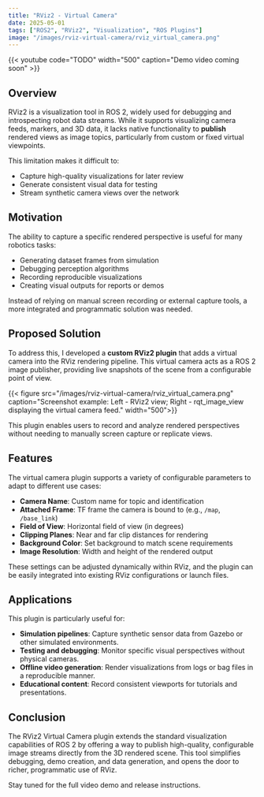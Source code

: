 ```yaml
---
title: "RViz2 - Virtual Camera"
date: 2025-05-01
tags: ["ROS2", "RViz2", "Visualization", "ROS Plugins"]
image: "/images/rviz-virtual-camera/rviz_virtual_camera.png"
---
```


{{< youtube code="TODO" width="500" caption="Demo video coming soon" >}}

## Overview

RViz2 is a visualization tool in ROS 2, widely used for debugging and introspecting robot data streams. While it supports visualizing camera feeds, markers, and 3D data, it lacks native functionality to **publish** rendered views as image topics, particularly from custom or fixed virtual viewpoints.

This limitation makes it difficult to:
- Capture high-quality visualizations for later review
- Generate consistent visual data for testing
- Stream synthetic camera views over the network

## Motivation

The ability to capture a specific rendered perspective is useful for many robotics tasks:
- Generating dataset frames from simulation
- Debugging perception algorithms
- Recording reproducible visualizations
- Creating visual outputs for reports or demos

Instead of relying on manual screen recording or external capture tools, a more integrated and programmatic solution was needed.

## Proposed Solution

To address this, I developed a **custom RViz2 plugin** that adds a virtual camera into the RViz rendering pipeline. This virtual camera acts as a ROS 2 image publisher, providing live snapshots of the scene from a configurable point of view.

{{< figure src="/images/rviz-virtual-camera/rviz_virtual_camera.png" caption="Screenshot example: Left - RViz2 view; Right - rqt_image_view displaying the virtual camera feed." width="500">}}

This plugin enables users to record and analyze rendered perspectives without needing to manually screen capture or replicate views.

## Features

The virtual camera plugin supports a variety of configurable parameters to adapt to different use cases:

- **Camera Name**: Custom name for topic and identification
- **Attached Frame**: TF frame the camera is bound to (e.g., `/map`, `/base_link`)
- **Field of View**: Horizontal field of view (in degrees)
- **Clipping Planes**: Near and far clip distances for rendering
- **Background Color**: Set background to match scene requirements
- **Image Resolution**: Width and height of the rendered output

These settings can be adjusted dynamically within RViz, and the plugin can be easily integrated into existing RViz configurations or launch files.

## Applications

This plugin is particularly useful for:

- **Simulation pipelines**: Capture synthetic sensor data from Gazebo or other simulated environments.
- **Testing and debugging**: Monitor specific visual perspectives without physical cameras.
- **Offline video generation**: Render visualizations from logs or bag files in a reproducible manner.
- **Educational content**: Record consistent viewports for tutorials and presentations.


## Conclusion

The RViz2 Virtual Camera plugin extends the standard visualization capabilities of ROS 2 by offering a way to publish high-quality, configurable image streams directly from the 3D rendered scene. This tool simplifies debugging, demo creation, and data generation, and opens the door to richer, programmatic use of RViz.

Stay tuned for the full video demo and release instructions.

